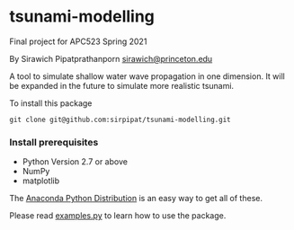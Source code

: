 # tsunami-modelling
Final project for APC523 Spring 2021

By Sirawich Pipatprathanporn sirawich@princeton.edu

A tool to simulate shallow water wave propagation in one dimension. It will be expanded in the future to simulate more realistic tsunami.

To install this package
```
git clone git@github.com:sirpipat/tsunami-modelling.git
```

### Install prerequisites
* Python Version 2.7 or above
* NumPy
* matplotlib

The [Anaconda Python Distribution](https://docs.anaconda.com/anaconda/install/) is an easy way to get all of these.

Please read [examples.py](https://github.com/sirpipat/tsunami-modelling/blob/main/src/examples.py) to learn how to use the package.
